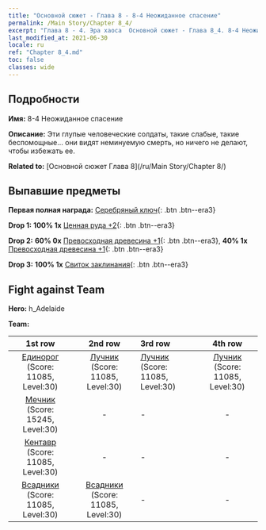 ```yaml
---
title: "Основной сюжет - Глава 8 - 8-4 Неожиданное спасение"
permalink: /Main Story/Chapter 8_4/
excerpt: "Глава 8 - 4. Эра хаоса  Основной сюжет - Глава 8_4. 8-4 Неожиданное спасение"
last_modified_at: 2021-06-30
locale: ru
ref: "Chapter 8_4.md"
toc: false
classes: wide
---
```


## Подробности

 **Имя:** 8-4 Неожиданное спасение

 **Описание:** Эти глупые человеческие солдаты, такие слабые, такие беспомощные... они видят неминуемую смерть, но ничего не делают, чтобы избежать ее.

 **Related to:** [Основной сюжет Глава 8](/ru/Main Story/Chapter 8/)

## Выпавшие предметы

 **Первая полная награда:** [Серебряный ключ](/ItemsRU/con_693/){: .btn .btn--era3}

 **Drop 1:** **100% 1x** [Ценная руда +2](/ItemsRU/mat_26/){: .btn .btn--era3}

 **Drop 2:** **60% 0x** [Превосходная древесина +1](/ItemsRU/mat_20/){: .btn .btn--era3}, **40% 1x** [Превосходная древесина +1](/ItemsRU/mat_20/){: .btn .btn--era3}

 **Drop 3:** **100% 1x** [Свиток заклинания](/ItemsRU/con_694/){: .btn .btn--era3}


## Fight against Team
 **Hero:** h_Adelaide

 **Team:**


  | 1st row | 2nd row | 3rd row | 4th row |
  |:----:|:----:|:----|:----:|
  | [Единорог](/ru/units/Unicorn/) (Score: 11085, Level:30)  | [Лучник](/ru/units/Marksman/) (Score: 11085, Level:30)  | [Лучник](/ru/units/Marksman/) (Score: 11085, Level:30)  | [Лучник](/ru/units/Marksman/) (Score: 11085, Level:30)  |
  | [Мечник](/ru/units/Swordsman/) (Score: 15245, Level:30)  | - | - | - |
  | [Кентавр](/ru/units/Centaur/) (Score: 11085, Level:30)  | - | - | - |
  | [Всадники](/ru/units/Cavalier/) (Score: 11085, Level:30)  | [Всадники](/ru/units/Cavalier/) (Score: 11085, Level:30)  | - | - |


